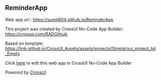 ## ReminderApp
Web app url : https://sumit604.github.io/ReminderApp

This project was created by CrossUI No-Code App Builder: https://crossui.com/RADGithub

Based on template: https://linb.github.io/CrossUI_Assets/assets/projects/Simple/xui_project_tpl_Empty

Click [here](https://crossui.com/RADGithub/#!from=github&owner=sumit604&repo=ReminderApp) to edit this web app in CrossUI No-Code App Builder

<i>Powered by [CrossUI](https://crossui.com)</i>
